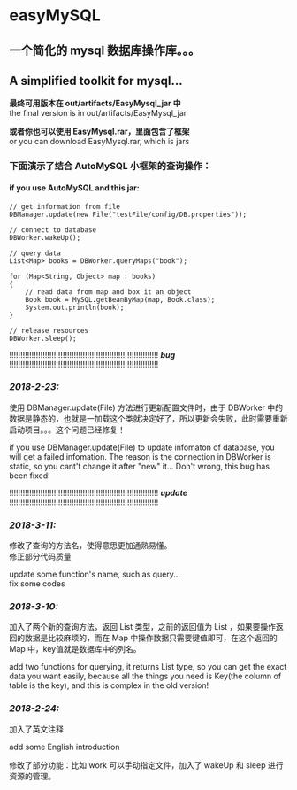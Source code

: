 # easyMySQL
## 一个简化的 mysql 数据库操作库。。。                                                                                     
## A simplified toolkit for mysql...


**最终可用版本在 out/artifacts/EasyMysql_jar 中**<br/>
the final version is in out/artifacts/EasyMysql_jar


**或者你也可以使用 EasyMysql.rar，里面包含了框架**<br/>
or you can download EasyMysql.rar, which is jars

### 下面演示了结合 AutoMySQL 小框架的查询操作：
#### if you use AutoMySQL and this jar:
    // get information from file
    DBManager.update(new File("testFile/config/DB.properties"));

    // connect to database
    DBWorker.wakeUp();

    // query data
    List<Map> books = DBWorker.queryMaps("book");

    for (Map<String, Object> map : books)
    {
        // read data from map and box it an object
        Book book = MySQL.getBeanByMap(map, Book.class);
        System.out.println(book);
    }

    // release resources
    DBWorker.sleep();

!!!!!!!!!!!!!!!!!!!!!!!!!!!!!!!!!!!!!!!!!!!!!!!!!!!!!!!!!!!!!!!!!!! ***bug*** !!!!!!!!!!!!!!!!!!!!!!!!!!!!!!!!!!!!!!!!!!!!!!!!!!!!!!!!!!!!!!!!!!!

### *2018-2-23:*<br/>
使用 DBManager.update(File) 方法进行更新配置文件时，由于 DBWorker 中的数据是静态的，也就是一加载这个类就决定好了，所以更新会失败，此时需要重新启动项目。。。这个问题已经修复！<br/>

if you use DBManager.update(File) to update infomaton of database, you will get a failed infomation. The reason is the connection in DBWorker is static, so you cant't change it after "new" it... Don't wrong, this bug has been fixed!<br/>



!!!!!!!!!!!!!!!!!!!!!!!!!!!!!!!!!!!!!!!!!!!!!!!!!!!!!!!!!!!!!!!!!!! ***update*** !!!!!!!!!!!!!!!!!!!!!!!!!!!!!!!!!!!!!!!!!!!!!!!!!!!!!!!!!!!!!!!!!!!

### *2018-3-11:*<br/>
修改了查询的方法名，使得意思更加通熟易懂。<br/>
修正部分代码质量<br/>

update some function's name, such as query...<br/>
fix some codes<br/>


### *2018-3-10:*<br/>
加入了两个新的查询方法，返回 List<Map> 类型，之前的返回值为 List<String> ，如果要操作返回的数据是比较麻烦的，而在 Map 中操作数据只需要键值即可，在这个返回的 Map 中，key值就是数据库中的列名。<br/>
  
add two functions for querying, it returns List<Map> type, so you can get the exact data you want easily, because all the things you need is Key(the column of table is the key), and this is complex in the old version!<br/>


### *2018-2-24:*<br/> 
加入了英文注释<br/>

add some English introduction<br/>     


修改了部分功能：比如 work 可以手动指定文件，加入了 wakeUp 和 sleep 进行资源的管理。<br/>
